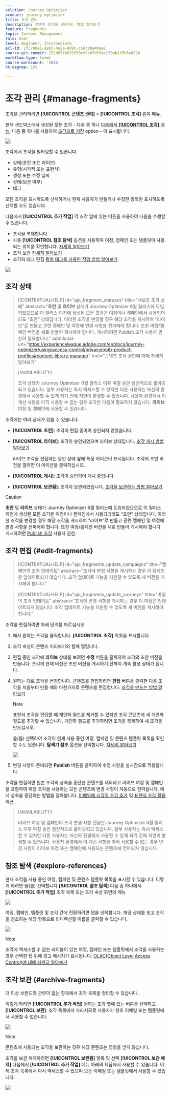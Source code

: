 ```yaml
---
solution: Journey Optimizer
product: journey optimizer
title: 조각 관리
description: 콘텐츠 조각을 관리하는 방법 알아보기
feature: Fragments
topic: Content Management
role: User
level: Beginner, Intermediate
exl-id: 1fc708e1-a993-4a2a-809c-c5dc08a4bae1
source-git-commit: 152d637b631650e99c67df9be179ab1f5b5e682b
workflow-type: tm+mt
source-wordcount: '1044'
ht-degree: 15%

---
```


# 조각 관리 {#manage-fragments}

조각을 관리하려면 **[!UICONTROL 콘텐츠 관리]** > **[!UICONTROL 조각]** 왼쪽 메뉴.

현재 샌드박스에서 생성된 모든 조각 - 다음 중 하나 [다음에서 **[!UICONTROL 조각]** 메뉴](#create-fragments), 다음 중 하나를 사용하여 [조각으로 저장](#save-as-fragment) option - 이 표시됩니다.

![](assets/fragment-list-filters.png)

조각에서 조각을 필터링할 수 있습니다.

* 상태(초안 또는 라이브)
* 유형(시각적 또는 표현식)
* 생성 또는 수정 날짜
* 상태(보관 여부)
* 태그

모든 조각을 표시하도록 선택하거나 현재 사용자가 만들거나 수정한 항목만 표시하도록 선택할 수도 있습니다.

다음에서 **[!UICONTROL 추가 작업]** 각 조각 옆에 있는 버튼을 사용하여 다음을 수행할 수 있습니다.

* 조각을 복제합니다.
* 사용 **[!UICONTROL 참조 탐색]** 옵션을 사용하여 여정, 캠페인 또는 템플릿이 사용되는 위치를 확인합니다. [자세히 알아보기](#explore-references)
* 조각 보관 [자세히 알아보기](#archive-fragments)
* 조각의 태그 편집 [통합 태그를 사용한 작업 방법 알아보기](../start/search-filter-categorize.md#tags).

![](assets/fragment-list-more-actions.png)

## 조각 상태

>[!CONTEXTUALHELP]
>id="ajo_fragment_statuses"
>title="새로운 조각 상태"
>abstract="**초안** 및 **라이브** 상태가 Journey Optimizer 6월 릴리스에 도입되었으므로 이 릴리스 이전에 생성된 모든 조각은 여정이나 캠페인에서 사용되더라도 “초안” 상태입니다. 이러한 조각을 변경할 경우 해당 조각을 게시하여 “라이브”로 만들고 관련 캠페인 및 여정에 변경 사항을 전파해야 합니다. 또한 여정/캠페인 버전을 새로 만들어 게시해야 합니다. 게시하려면 Publish 조각 사용자 권한이 필요합니다."
>additional-url="https://experienceleague.adobe.com/en/docs/journey-optimizer/using/access-control/privacy/ootb-product-profiles#content-library-manager" text="콘텐츠 조각 권한에 대해 자세히 알아보기"

>[!AVAILABILITY]
>
> 조각 상태가 Journey Optimizer 6월 릴리스 이후 며칠 동안 점진적으로 롤아웃되고 있습니다. 일부 사용자는 즉시 액세스할 수 있지만 다른 사용자는 자신의 환경에서 사용할 수 있게 되기 전에 지연이 발생할 수 있습니다. 사용자 환경에서 이 개선 사항을 아직 사용할 수 없는 경우 조각은 다음이 필요하지 않습니다. **라이브** 여정 및 캠페인에 사용할 수 있습니다.

조각에는 여러 상태가 있을 수 있습니다.

* **[!UICONTROL 초안]**: 조각이 편집 중이며 승인되지 않았습니다.

* **[!UICONTROL 라이브]**: 조각이 승인되었으며 라이브 상태입니다. [조각 게시 방법 알아보기](../content-management/create-fragments.md#publish)

  라이브 조각을 편집하는 동안 상태 옆에 특정 아이콘이 표시됩니다. 조각의 초안 버전을 열려면 이 아이콘을 클릭하십시오.

* **[!UICONTROL 게시]**: 조각이 승인되어 게시 중입니다.
* **[!UICONTROL 보관됨]**: 조각이 보관되었습니다. [조각을 보관하는 방법 알아보기](#archive-fragments)

>[!CAUTION]
>
>**초안** 및 **라이브** 상태가 Journey Optimizer 6월 릴리스에 도입되었으므로 이 릴리스 이전에 생성된 모든 조각은 여정이나 캠페인에서 사용되더라도 “초안” 상태입니다. 이러한 조각을 변경할 경우 해당 조각을 게시하여 “라이브”로 만들고 관련 캠페인 및 여정에 변경 사항을 전파해야 합니다. 또한 여정/캠페인 버전을 새로 만들어 게시해야 합니다. 게시하려면 [Publish 조각](https://experienceleague.adobe.com/en/docs/journey-optimizer/using/access-control/privacy/ootb-product-profiles#content-library-manager) 사용자 권한.

## 조각 편집 {#edit-fragments}

>[!CONTEXTUALHELP]
>id="ajo_fragments_update_campaigns"
>title="캠페인의 조각 업데이트"
>abstract="조각에 변경 사항을 게시하는 경우 이 캠페인은 업데이트되지 않습니다. 조각 업데이트 기능을 지원할 수 있도록 새 버전을 게시해야 합니다."

>[!CONTEXTUALHELP]
>id="ajo_fragments_update_journeys"
>title="여정의 조각 업데이트"
>abstract="조각에 변경 사항을 게시하는 경우 이 여정은 업데이트되지 않습니다. 조각 업데이트 기능을 지원할 수 있도록 새 버전을 게시해야 합니다."

조각을 편집하려면 아래 단계를 따르십시오.

1. 에서 원하는 조각을 클릭합니다. **[!UICONTROL 조각]** 목록을 표시합니다.

1. 조각 속성이 콘텐츠 미리보기와 함께 열립니다.

1. 편집 중인 조각에 **라이브** 상태를 보려면 **수정** 버튼을 클릭하여 조각의 초안 버전을 만듭니다. 조각의 현재 버전은 초안 버전을 게시하기 전까지 계속 활성 상태가 됩니다.

1. 원하는 대로 조각을 변경합니다. 콘텐츠를 편집하려면 **편집** 버튼을 클릭한 다음 조각을 처음부터 만들 때와 마찬가지로 콘텐츠를 편집합니다. [조각을 만드는 방법 알아보기](#create-from-scratch)

   >[!NOTE]
   >
   >표현식 조각을 편집할 때 개인화 필드를 제거할 수 있지만 조각 콘텐츠에 새 개인화 필드를 추가할 수 없습니다. 개인화 필드를 추가하려면 조각을 복제하여 새 조각을 만드십시오.

   을(를) 선택하여 조각이 현재 사용 중인 여정, 캠페인 및 콘텐츠 템플릿 목록을 확인할 수도 있습니다. **탐색기 참조** 옵션을 선택합니다. [자세히 알아보기](#explore-references)

   ![](assets/fragment-edit.png)

1. 변경 사항이 준비되면 **Publish** 버튼을 클릭하여 수정 사항을 실시간으로 적용합니다.

조각을 편집하면 원본 조각의 상속을 중단한 콘텐츠를 제외하고 라이브 여정 및 캠페인을 포함하여 해당 조각을 사용하는 모든 콘텐츠에 변경 사항이 자동으로 전파됩니다. 에서 상속을 중단하는 방법을 알아봅니다. [이메일에 시각적 조각 추가](../email/use-visual-fragments.md#break-inheritance) 및 [표현식 조각 활용](../personalization/use-expression-fragments.md#break-inheritance) 섹션.

>[!AVAILABILITY]
>
>라이브 여정 및 캠페인의 조각 변경 사항 전달은 Journey Optimizer 6월 릴리스 이후 며칠 동안 점진적으로 롤아웃되고 있습니다. 일부 사용자는 즉시 액세스할 수 있지만 다른 사용자는 자신의 환경에서 사용할 수 있게 되기 전에 지연이 발생할 수 있습니다. 사용자 환경에서 이 개선 사항을 아직 사용할 수 없는 경우 변경 사항이 라이브 여정 또는 캠페인에 사용되는 콘텐츠에 전파되지 않습니다.

## 참조 탐색 {#explore-references}

현재 조각을 사용 중인 여정, 캠페인 및 콘텐츠 템플릿 목록을 표시할 수 있습니다. 이렇게 하려면 을(를) 선택합니다 **[!UICONTROL 참조 탐색]** 다음 중 하나에서 **[!UICONTROL 추가 작업]** 조각 목록 또는 조각 속성 화면의 메뉴

![](assets/fragment-explore-references.png)

여정, 캠페인, 템플릿 및 조각 간에 전환하려면 탭을 선택합니다. 해당 상태를 보고 조각을 참조하는 해당 항목으로 리디렉션할 이름을 클릭할 수 있습니다.

![](assets/fragment-usage-screen.png)

>[!NOTE]
>
>조각에 액세스할 수 없는 레이블이 있는 여정, 캠페인 또는 템플릿에서 조각을 사용하는 경우 선택한 탭 위에 경고 메시지가 표시됩니다. [OLAC(Object Level Access Control)에 대해 자세히 알아보기](../administration/object-based-access.md)

## 조각 보관 {#archive-fragments}

더 이상 브랜드와 관련이 없는 항목에서 조각 목록을 정리할 수 있습니다.

이렇게 하려면 **[!UICONTROL 추가 작업]** 원하는 조각 옆에 있는 버튼을 선택하고 **[!UICONTROL 보관]**. 조각 목록에서 사라지므로 사용자가 향후 이메일 또는 템플릿에서 사용할 수 없습니다.

![](assets/fragment-list-archive.png)

>[!NOTE]
>
>콘텐츠에 사용되는 조각을 보관하는 경우 <!--it will remain in the email or template, but you won't be able to select it from the fragment list to edit it-->해당 콘텐츠는 영향을 받지 않습니다.

조각을 보관 해제하려면 **[!UICONTROL 보관됨]** 항목 및 선택 **[!UICONTROL 보관 해제]** 다음에서 **[!UICONTROL 추가 작업]** 메뉴 아래의 제품에서 사용할 수 있습니다. 이제 조각 목록에서 다시 액세스할 수 있으며 모든 이메일 또는 템플릿에서 사용할 수 있습니다.

![](assets/fragment-list-unarchive.png)
